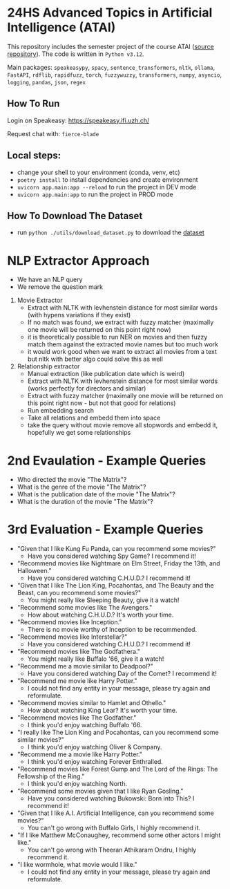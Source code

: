 # 24HS Advanced Topics in Artificial Intelligence (ATAI)
This repository includes the semester project of the course ATAI ([source repository](https://github.com/bauerDOTuzh/atai_project/tree/6869d96a0887d26fcd2b6cfd53ec756a54577295)). The code is written in `Python v3.12`.

Main packages: `speakeasypy`, `spacy`, `sentence_transformers`, `nltk`, `ollama`, `FastAPI`, `rdflib`, `rapidfuzz`, `torch`, `fuzzywuzzy`, `transformers`, `numpy`, `asyncio`, `logging`, `pandas`, `json`, `regex`

## How To Run
Login on Speakeasy: https://speakeasy.ifi.uzh.ch/

Request chat with: `fierce-blade`

## Local steps:
- change your shell to your environment (conda, venv, etc)
- `poetry install` to install dependencies and create environment
- `uvicorn app.main:app --reload` to run the project in DEV mode
- `uvicorn app.main:app` to run the project in PROD mode

## How To Download The Dataset
- run `python ./utils/download_dataset.py` to download the [dataset](https://files.ifi.uzh.ch/ddis/teaching/ATAI2024/dataset/)

# NLP Extractor Approach
- We have an NLP query
- We remove the question mark
1) Movie Extractor
    - Extract with NLTK with levhenstein distance for most similar words (with hypens variations if they exist)
    - If no match was found, we extract with fuzzy matcher (maximally one movie will be returned on this point right now)
    - it is theoretically possible to run NER on movies and then fuzzy match them against the extracted movie names but too much work
    - it would work good when we want to extract all movies from a text but nltk with better algo could solve this as well
2) Relationship extractor
    - Manual extraction (like publication date which is weird)
    - Extract with NLTK with levhenstein distance for most similar words (works perfectly for directors and similar)
    - Extract with fuzzy matcher (maximally one movie will be returned on this point right now - but not that good for relations)
    - Run embedding search
    - Take all relations and embedd them into space
    - take the query without movie remove all stopwords and embedd it, hopefully we get some relationships

# 2nd Evaulation - Example Queries
- Who directed the movie "The Matrix"?
- What is the genre of the movie "The Matrix"?
- What is the publication date of the movie "The Matrix"?
- What is the duration of the movie "The Matrix"?

# 3rd Evaluation - Example Queries
- "Given that I like Kung Fu Panda, can you recommend some movies?"
   - Have you considered watching Spy Game? I recommend it!
- "Recommend movies like Nightmare on Elm Street, Friday the 13th, and Halloween."
   - Have you considered watching C.H.U.D.? I recommend it!
- "Given that I like The Lion King, Pocahontas, and The Beauty and the Beast, can you recommend some movies?"
   - You might really like Sleeping Beauty, give it a watch!
- "Recommend some movies like The Avengers."
   - How about watching C.H.U.D.? It's worth your time.
- "Recommend movies like Inception."
   - There is no movie worthy of Inception to be recommended.
- "Recommend movies like Interstellar?"
   - Have you considered watching C.H.U.D.? I recommend it!
- "Recommend movies like The Godfathera."
   - You might really like Buffalo '66, give it a watch!
- "Recommend me a movie similar to Deadpool?"
   - Have you considered watching Day of the Comet? I recommend it!
- "Recommend me movie like Harry Potter."
   - I could not find any entity in your message, please try again and reformulate.
- "Recommend movies similar to Hamlet and Othello."
   - How about watching King Lear? It's worth your time.
- "Recommend movies like The Godfather."
   - I think you'd enjoy watching Buffalo '66.
- "I really like The Lion King and Pocahontas, can you recommend some similar movies?"
   - I think you'd enjoy watching Oliver & Company.
- "Recommend me a movie like Harry Potter."
   - I think you'd enjoy watching Forever Enthralled.
- "Recommend movies like Forest Gump and The Lord of the Rings: The Fellowship of the Ring."
   - I think you'd enjoy watching North.
- "Recommend some movies given that I like Ryan Gosling."
   - Have you considered watching Bukowski: Born into This? I recommend it!
- "Given that I like A.I. Artificial Intelligence, can you recommend some movies?"
   - You can't go wrong with Buffalo Girls, I highly recommend it.
- "If I like Matthew McConaughey, recommend some other actors I might like."
   - You can't go wrong with Theeran Athikaram Ondru, I highly recommend it.
- "I like wormhole, what movie would I like."
   - I could not find any entity in your message, please try again and reformulate.

